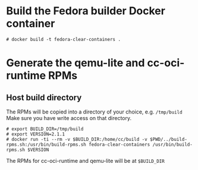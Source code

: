 # Build the Fedora builder Docker container 

```
# docker build -t fedora-clear-containers .
```

# Generate the qemu-lite and cc-oci-runtime RPMs

## Host build directory

The RPMs will be copied into a directory of your choice, e.g. `/tmp/build`
Make sure you have write access on that directory.

```
# export BUILD_DIR=/tmp/build
# export VERSION=2.1.1
# docker run -ti --rm -v $BUILD_DIR:/home/cc/build -v $PWD/../build-rpms.sh:/usr/bin/build-rpms.sh fedora-clear-containers /usr/bin/build-rpms.sh $VERSION
```

The RPMs for cc-oci-runtime and qemu-lite will be at `$BUILD_DIR`
